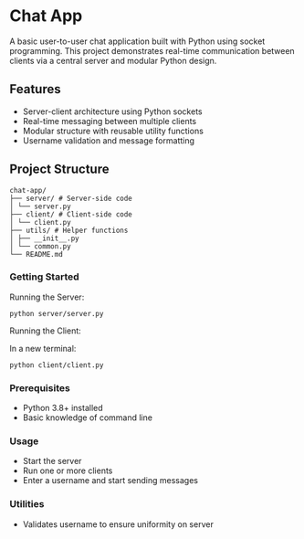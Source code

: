 # Chat App

A basic user-to-user chat application built with Python using socket programming.
This project demonstrates real-time communication between clients via a central server and modular Python design.

## Features

- Server-client architecture using Python sockets
- Real-time messaging between multiple clients
- Modular structure with reusable utility functions
- Username validation and message formatting

## Project Structure

```
chat-app/
├── server/ # Server-side code
│ └── server.py
├── client/ # Client-side code
│ └── client.py
├── utils/ # Helper functions
│ ├── __init__.py
│ └── common.py
└── README.md
```

### Getting Started

Running the Server:
```
python server/server.py
```
Running the Client:

In a new terminal:
```
python client/client.py
```

### Prerequisites
- Python 3.8+ installed
- Basic knowledge of command line

### Usage

- Start the server
- Run one or more clients
- Enter a username and start sending messages

### Utilities

- Validates username to ensure uniformity on server